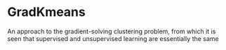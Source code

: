 # GradKmeans
An approach to the gradient-solving clustering problem, from which it is seen that supervised and unsupervised learning are essentially the same
